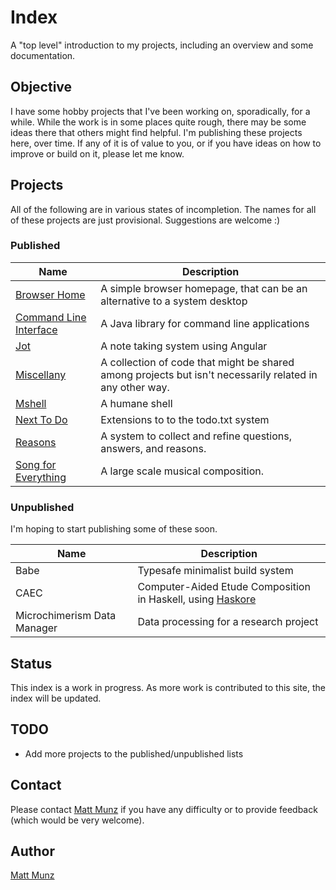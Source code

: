 # Index

A "top level" introduction to my projects, including an overview and some documentation.

## Objective

I have some hobby projects that I've been working on, sporadically, for a while. While the 
work is in some places quite rough, there may be some ideas there that others might find 
helpful. I'm publishing these projects here, over time. If any of it is of value to you, 
or if you have ideas on how to improve or build on it, please let me know.

## Projects

All of the following are in various states of incompletion. The names for all of these 
projects are just provisional. Suggestions are welcome :) 

### Published

| Name                      | Description                                |
| ------------------------- | ------------------------------------------ |
| [Browser Home](https://github.com/mattmunz/BrowserHome)                    | A simple browser homepage, that can be an alternative to a system desktop |
| [Command Line Interface](https://github.com/mattmunz/CommandLineInterface) | A Java library for command line applications |
| [Jot](https://github.com/mattmunz/Jot)          | A note taking system using Angular         |
| [Miscellany](https://github.com/mattmunz/Miscellany)                       | A collection of code that might be shared among projects but isn't necessarily related in any other way. |
| [Mshell](https://github.com/mattmunz/MShell)                      | A humane shell                             |
| [Next To Do](https://github.com/mattmunz/NextToDo)                         | Extensions to to the todo.txt system       | 
| [Reasons](https://github.com/mattmunz/Reasons)                             | A system to collect and refine questions, answers, and reasons. |
| [Song for Everything](https://github.com/mattmunz/SongForEverything)       | A large scale musical composition. |

### Unpublished

I'm hoping to start publishing some of these soon.

| Name                      | Description                                |
| ------------------------- | ------------------------------------------ |
| Babe                      | Typesafe minimalist build system           |
| CAEC                      | Computer-Aided Etude Composition in Haskell, using [Haskore](https://wiki.haskell.org/Haskore) |
| Microchimerism Data Manager | Data processing for a research project     |

## Status

This index is a work in progress. As more work is contributed to this site, the index will 
be updated.

## TODO 

* Add more projects to the published/unpublished lists

## Contact

Please contact [Matt Munz](https://github.com/mattmunz) if you have any difficulty or 
to provide feedback (which would be very welcome).

## Author

[Matt Munz](https://github.com/mattmunz)
